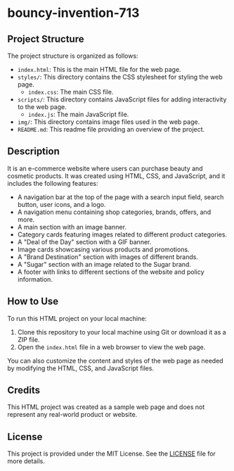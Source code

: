 # bouncy-invention-713

## Project Structure

The project structure is organized as follows:

- `index.html`: This is the main HTML file for the web page.
- `styles/`: This directory contains the CSS stylesheet for styling the web page.
  - `index.css`: The main CSS file.
- `scripts/`: This directory contains JavaScript files for adding interactivity to the web page.
  - `index.js`: The main JavaScript file.
- `img/`: This directory contains image files used in the web page.
- `README.md`: This readme file providing an overview of the project.

## Description
It is an e-commerce website where users can purchase beauty and cosmetic products. It was created using HTML, CSS, and JavaScript, and it includes the following features:

- A navigation bar at the top of the page with a search input field, search button, user icons, and a logo.
- A navigation menu containing shop categories, brands, offers, and more.
- A main section with an image banner.
- Category cards featuring images related to different product categories.
- A "Deal of the Day" section with a GIF banner.
- Image cards showcasing various products and promotions.
- A "Brand Destination" section with images of different brands.
- A "Sugar" section with an image related to the Sugar brand.
- A footer with links to different sections of the website and policy information.

## How to Use

To run this HTML project on your local machine:

1. Clone this repository to your local machine using Git or download it as a ZIP file.
2. Open the `index.html` file in a web browser to view the web page.

You can also customize the content and styles of the web page as needed by modifying the HTML, CSS, and JavaScript files.

## Credits

This HTML project was created as a sample web page and does not represent any real-world product or website.

## License

This project is provided under the MIT License. See the [LICENSE](LICENSE) file for more details.
